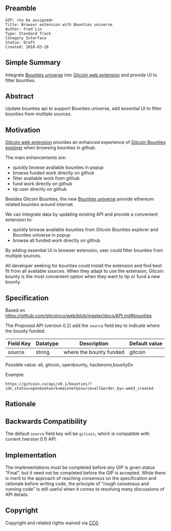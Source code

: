 ## Preamble

    GIP: <to be assigned>
    Title: Browser extension with Bounties universe
    Author: Fred Lin
    Type: Standard Track
    Category Interface
    Status: Draft
    Created: 2018-03-28

## Simple Summary

Integrate [Bounties universe](https://gitcoin.co/universe) into [Gitcoin web extension](https://github.com/gitcoinco/chrome_ext/) and provide UI to filter bounties.

## Abstract

Update bounties api to support Bounties universe, add essential UI to filter bounties from multiple sources.

## Motivation

[Gitcoin web extension](https://github.com/gitcoinco/chrome_ext) provides an enhanced experience of [Gitcoin Bounties explorer](https://gitcoin.co/explorer)
 when browsing bounties in github.

The main enhancements are:

* quickly browse available bounties in popup
* browse funded work directly on github
* filter available work from github
* fund work directly on github
* tip user directly on github

Besides Gitcoin Bounties, the new [Bounties universe](https://gitcoin.co/universe) provide ethereum related bounties around internet.

We can integrate data by updating existing API and provide a convenient extension to:

* quickly browse available bounties from Gitcoin Bounties explorer and Bounties universe in popup
* browse all funded work directly on github

By adding essential UI in browser extension, user could filter bounties from multiple sources.

All developer seeking for bounties could install the extension and find best fit from all available sources.
When they adapt to use the extension, Gitcoin bounty is the most convenient option when they want to tip or fund a new bounty.

## Specification

Based on https://github.com/gitcoinco/web/blob/master/docs/API.md#bounties

The Proposed API (version 0.2) add the `source` field key to indicate where the bounty funded.

| Field Key | Datatype | Description | Default value |
|---------|--------|--------------------------------| --------|
| source | string | where the bounty funded | gitcoin |

Possible value: all, gitcoin, openbounty, hackerone,bounty0x

Example:

```
https://gitcoin.co/api/v0.1/bounties/?idx_status=open&network=mainnet&source=all&order_by=-web3_created
```

## Rationale


## Backwards Compatibility

The default `source` field key will be `gitcoin`, which is compatible with current (version 0.1) API.

## Implementation
The implementations must be completed before any GIP is given status "Final", but it need not be completed before the GIP is accepted. While there is merit to the approach of reaching consensus on the specification and rationale before writing code, the principle of "rough consensus and running code" is still useful when it comes to resolving many discussions of API details.

## Copyright
Copyright and related rights waived via [CC0](https://creativecommons.org/publicdomain/zero/1.0/).
